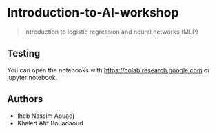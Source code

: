 
# Introduction-to-AI-workshop

> Introduction to logistic regression and neural networks (MLP) 


## Testing
You can open the notebooks with https://colab.research.google.com or jupyter notebook.


## Authors
- Iheb Nassim Aouadj
- Khaled Afif Bouadaoud


